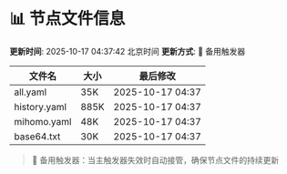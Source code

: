 # 📊 节点文件信息

**更新时间**: 2025-10-17 04:37:42 北京时间
**更新方式**: 🔄 备用触发器

| 文件名 | 大小 | 最后修改 |
|--------|------|----------|
| all.yaml | 35K | 2025-10-17 04:37 |
| history.yaml | 885K | 2025-10-17 04:37 |
| mihomo.yaml | 48K | 2025-10-17 04:37 |
| base64.txt | 30K | 2025-10-17 04:37 |

> 🔄 备用触发器：当主触发器失效时自动接管，确保节点文件的持续更新
